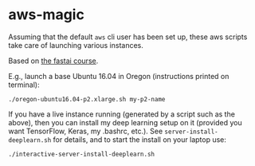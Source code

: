 # aws-magic

Assuming that the default `aws` cli user has been set up, these aws scripts take care of launching various instances.

Based on [the fastai course](https://github.com/fastai/courses/tree/master/setup).

E.g., launch a base Ubuntu 16.04 in Oregon (instructions printed on terminal):

    ./oregon-ubuntu16.04-p2.xlarge.sh my-p2-name
    
If you have a live instance running (generated by a script such as the above), then you can install my deep learning setup on it (provided you want TensorFlow, Keras, my .bashrc, etc.). See `server-install-deeplearn.sh` for details, and to start the install on your laptop use:

    ./interactive-server-install-deeplearn.sh

